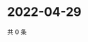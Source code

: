 # 2022-04-29

共 0 条

<!-- BEGIN WEIBO -->
<!-- 最后更新时间 Fri Apr 29 2022 06:01:28 GMT+0800 (China Standard Time) -->

<!-- END WEIBO -->
